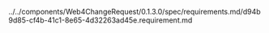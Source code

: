 ../../components/Web4ChangeRequest/0.1.3.0/spec/requirements.md/d94b9d85-cf4b-41c1-8e65-4d32263ad45e.requirement.md